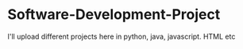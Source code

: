 # Software-Development-Project
I'll upload different projects here in python, java, javascript. HTML etc
